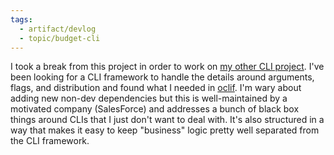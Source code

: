 ```yaml
---
tags:
  - artifact/devlog
  - topic/budget-cli
---
```

I took a break from this project in order to work on [my other CLI project](https://github.com/PersonalDataPipeline/data-getter). I've been looking for a CLI framework to handle the details around arguments, flags, and distribution and found what I needed in [oclif](https://oclif.io). I'm wary about adding new non-dev dependencies but this is well-maintained by a motivated company (SalesForce) and addresses a bunch of black box things around CLIs that I just don't want to deal with. It's also structured in a way that makes it easy to keep "business" logic pretty well separated from the CLI framework.  
